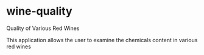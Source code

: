 # wine-quality
Quality of Various Red Wines

This application allows the user to examine the chemicals content in various red wines
